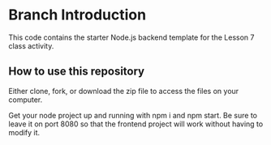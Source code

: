 # Branch Introduction

This code contains the starter Node.js backend template for the Lesson 7 class activity.

## How to use this repository

Either clone, fork, or download the zip file to access the files on your computer.

Get your node project up and running with npm i and npm start. Be sure to leave it on port 8080 so that the frontend project will work without having to modify it.
